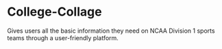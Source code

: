 # College-Collage
Gives users all the basic information they need on NCAA Division 1 sports teams through a user-friendly platform.
